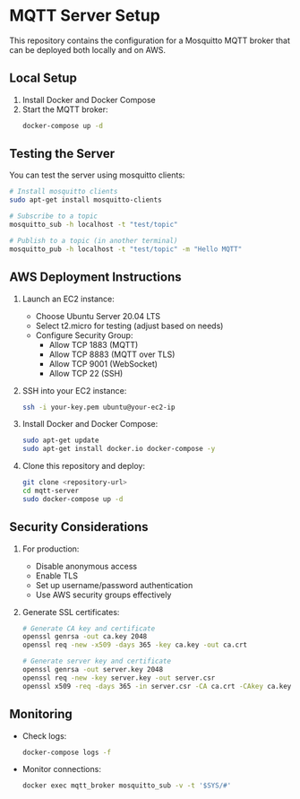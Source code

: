 # MQTT Server Setup

This repository contains the configuration for a Mosquitto MQTT broker that can be deployed both locally and on AWS.

## Local Setup

1. Install Docker and Docker Compose
2. Start the MQTT broker:
   ```bash
   docker-compose up -d
   ```

## Testing the Server
You can test the server using mosquitto clients:

```bash
# Install mosquitto clients
sudo apt-get install mosquitto-clients

# Subscribe to a topic
mosquitto_sub -h localhost -t "test/topic"

# Publish to a topic (in another terminal)
mosquitto_pub -h localhost -t "test/topic" -m "Hello MQTT"
```

## AWS Deployment Instructions

1. Launch an EC2 instance:
   - Choose Ubuntu Server 20.04 LTS
   - Select t2.micro for testing (adjust based on needs)
   - Configure Security Group:
     * Allow TCP 1883 (MQTT)
     * Allow TCP 8883 (MQTT over TLS)
     * Allow TCP 9001 (WebSocket)
     * Allow TCP 22 (SSH)

2. SSH into your EC2 instance:
   ```bash
   ssh -i your-key.pem ubuntu@your-ec2-ip
   ```

3. Install Docker and Docker Compose:
   ```bash
   sudo apt-get update
   sudo apt-get install docker.io docker-compose -y
   ```

4. Clone this repository and deploy:
   ```bash
   git clone <repository-url>
   cd mqtt-server
   sudo docker-compose up -d
   ```

## Security Considerations

1. For production:
   - Disable anonymous access
   - Enable TLS
   - Set up username/password authentication
   - Use AWS security groups effectively

2. Generate SSL certificates:
   ```bash
   # Generate CA key and certificate
   openssl genrsa -out ca.key 2048
   openssl req -new -x509 -days 365 -key ca.key -out ca.crt

   # Generate server key and certificate
   openssl genrsa -out server.key 2048
   openssl req -new -key server.key -out server.csr
   openssl x509 -req -days 365 -in server.csr -CA ca.crt -CAkey ca.key -CAcreateserial -out server.crt
   ```

## Monitoring

- Check logs:
  ```bash
  docker-compose logs -f
  ```

- Monitor connections:
  ```bash
  docker exec mqtt_broker mosquitto_sub -v -t '$SYS/#'
  ```
